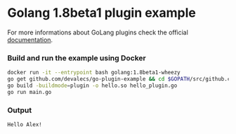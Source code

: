 # Golang 1.8beta1 plugin example

For more informations about GoLang plugins check the official [documentation](https://beta.golang.org/pkg/plugin/).

### Build and run the example using Docker
```bash
docker run -it --entrypoint bash golang:1.8beta1-wheezy
go get github.com/devalecs/go-plugin-example && cd $GOPATH/src/github.com/devalecs/go-plugin-example
go build -buildmode=plugin -o hello.so hello_plugin.go
go run main.go
```

### Output
```
Hello Alex!
```
